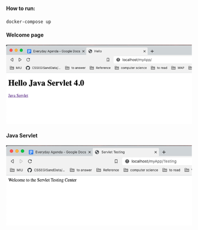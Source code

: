 #### How to run:

`docker-compose up`

#### Welcome page
![Image of index](src/myApp/images/index.png)

#### Java Servlet
![Image of index](src/myApp/images/servlet.png)
